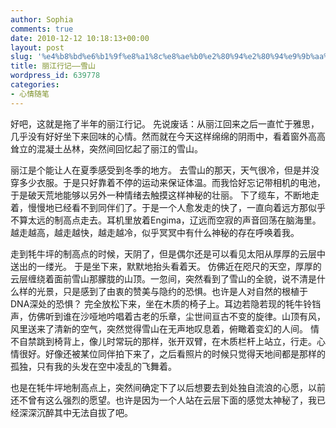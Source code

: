 ```yaml
---
author: Sophia
comments: true
date: 2010-12-12 10:18:13+00:00
layout: post
slug: '%e4%b8%bd%e6%b1%9f%e8%a1%8c%e8%ae%b0%e2%80%94%e2%80%94%e9%9b%aa%e5%b1%b1'
title: 丽江行记——雪山
wordpress_id: 639778
categories:
- 心情随笔
---
```


好吧，这就是拖了半年的丽江行记。
先说废话：从丽江回来之后一直忙于雅思，几乎没有好好坐下来回味的心情。然而就在今天这样绵绵的阴雨中，看着窗外高高耸立的混凝土丛林，突然间回忆起了丽江的雪山。

丽江是个能让人在夏季感受到冬季的地方。
去雪山的那天，天气很冷，但是并没穿多少衣服。于是只好靠着不停的运动来保证体温。而我恰好忘记带相机的电池，于是破天荒地能够以另外一种情绪去触摸这样神秘的壮丽。
下了缆车，不断地走着，慢慢地已经看不到同伴们了。于是一个人愈发走的快了，一直向着远方那似乎不算太远的制高点走去。耳机里放着Engima，辽远而空寂的声音回荡在脑海里。越走越高，越走越快，越走越冷，似乎冥冥中有什么神秘的存在呼唤着我。

走到牦牛坪的制高点的时候，天阴了，但是偶尔还是可以看见太阳从厚厚的云层中送出的一缕光。
于是坐下来，默默地抬头看着天。
仿佛近在咫尺的天空，厚厚的云层缠绕着面前雪山那朦胧的山顶。一忽间，突然看到了雪山的全貌，说不清是什么样的光景，只是感到了由衷的赞美与隐约的恐惧。也许是人对自然的根植于DNA深处的恐惧？
完全放松下来，坐在木质的椅子上。耳边若隐若现的牦牛铃铛声，仿佛听到谁在沙哑地吟唱着古老的乐章，尘世间亘古不变的旋律。山顶有风，风里送来了清新的空气，突然觉得雪山在无声地叹息着，俯瞰着变幻的人间。
情不自禁跳到椅背上，像儿时常玩的那样，张开双臂，在木质栏杆上站立，行走。心情很好。好像还被某位同伴拍下来了，之后看照片的时候只觉得天地间都是那样的孤独，只有我的头发在空中凌乱的飞舞着。

也是在牦牛坪地制高点上，突然间确定下了以后想要去到处独自流浪的心愿，以前还不曾有这么强烈的愿望。也许是因为一个人站在云层下面的感觉太神秘了，我已经深深沉醉其中无法自拔了吧。
